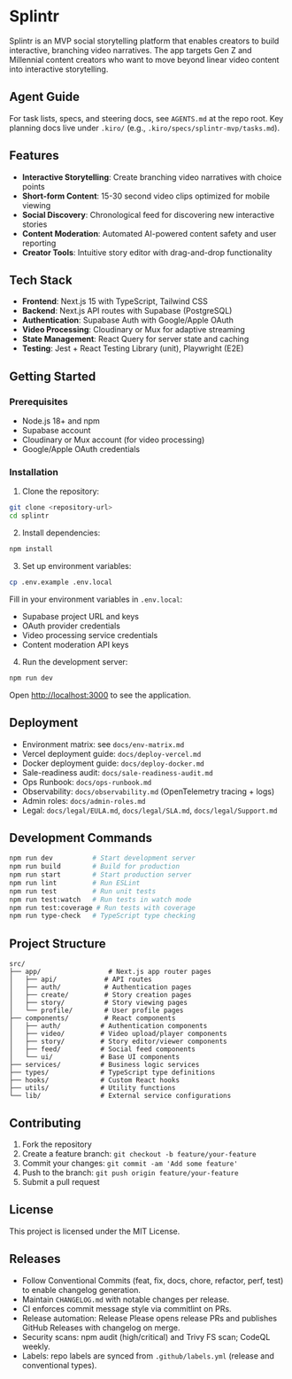 # Splintr

Splintr is an MVP social storytelling platform that enables creators to build interactive, branching video narratives. The app targets Gen Z and Millennial content creators who want to move beyond linear video content into interactive storytelling.

## Agent Guide

For task lists, specs, and steering docs, see `AGENTS.md` at the repo root. Key planning docs live under `.kiro/` (e.g., `.kiro/specs/splintr-mvp/tasks.md`).

## Features

- **Interactive Storytelling**: Create branching video narratives with choice points
- **Short-form Content**: 15-30 second video clips optimized for mobile viewing
- **Social Discovery**: Chronological feed for discovering new interactive stories
- **Content Moderation**: Automated AI-powered content safety and user reporting
- **Creator Tools**: Intuitive story editor with drag-and-drop functionality

## Tech Stack

- **Frontend**: Next.js 15 with TypeScript, Tailwind CSS
- **Backend**: Next.js API routes with Supabase (PostgreSQL)
- **Authentication**: Supabase Auth with Google/Apple OAuth
- **Video Processing**: Cloudinary or Mux for adaptive streaming
- **State Management**: React Query for server state and caching
- **Testing**: Jest + React Testing Library (unit), Playwright (E2E)

## Getting Started

### Prerequisites

- Node.js 18+ and npm
- Supabase account
- Cloudinary or Mux account (for video processing)
- Google/Apple OAuth credentials

### Installation

1. Clone the repository:
```bash
git clone <repository-url>
cd splintr
```

2. Install dependencies:
```bash
npm install
```

3. Set up environment variables:
```bash
cp .env.example .env.local
```

Fill in your environment variables in `.env.local`:
- Supabase project URL and keys
- OAuth provider credentials
- Video processing service credentials
- Content moderation API keys

4. Run the development server:
```bash
npm run dev
```

Open [http://localhost:3000](http://localhost:3000) to see the application.

## Deployment

- Environment matrix: see `docs/env-matrix.md`
- Vercel deployment guide: `docs/deploy-vercel.md`
- Docker deployment guide: `docs/deploy-docker.md`
- Sale-readiness audit: `docs/sale-readiness-audit.md`
- Ops Runbook: `docs/ops-runbook.md`
- Observability: `docs/observability.md` (OpenTelemetry tracing + logs)
 - Admin roles: `docs/admin-roles.md`
 - Legal: `docs/legal/EULA.md`, `docs/legal/SLA.md`, `docs/legal/Support.md`

## Development Commands

```bash
npm run dev          # Start development server
npm run build        # Build for production
npm run start        # Start production server
npm run lint         # Run ESLint
npm run test         # Run unit tests
npm run test:watch   # Run tests in watch mode
npm run test:coverage # Run tests with coverage
npm run type-check   # TypeScript type checking
```

## Project Structure

```
src/
├── app/                 # Next.js app router pages
│   ├── api/            # API routes
│   ├── auth/           # Authentication pages
│   ├── create/         # Story creation pages
│   ├── story/          # Story viewing pages
│   └── profile/        # User profile pages
├── components/         # React components
│   ├── auth/          # Authentication components
│   ├── video/         # Video upload/player components
│   ├── story/         # Story editor/viewer components
│   ├── feed/          # Social feed components
│   └── ui/            # Base UI components
├── services/          # Business logic services
├── types/             # TypeScript type definitions
├── hooks/             # Custom React hooks
├── utils/             # Utility functions
└── lib/               # External service configurations
```

## Contributing

1. Fork the repository
2. Create a feature branch: `git checkout -b feature/your-feature`
3. Commit your changes: `git commit -am 'Add some feature'`
4. Push to the branch: `git push origin feature/your-feature`
5. Submit a pull request

## License

This project is licensed under the MIT License.

## Releases

- Follow Conventional Commits (feat, fix, docs, chore, refactor, perf, test) to enable changelog generation.
- Maintain `CHANGELOG.md` with notable changes per release.
- CI enforces commit message style via commitlint on PRs.
- Release automation: Release Please opens release PRs and publishes GitHub Releases with changelog on merge.
- Security scans: npm audit (high/critical) and Trivy FS scan; CodeQL weekly.
 - Labels: repo labels are synced from `.github/labels.yml` (release and conventional types).
